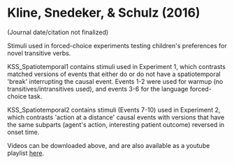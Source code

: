 # Kline, Snedeker, & Schulz (2016)

(Journal date/citation not finalized)

Stimuli used in forced-choice experiments testing children's preferences for novel transitive verbs.  

KSS_Spatiotemporal1 contains stimuli used in Experiment 1, which contrasts matched versions of events that either do or do not have a spatiotemporal 'break' interrupting the causal event.  Events 1-2 were used for warmup (no transitives/intransitives used), and events 3-6 for the language forced-choice task.  

KSS_Spatiotemporal2 contains stimuli (Events 7-10) used in Experiment 2, which contrasts 'action at a distance' causal events with versions that have the same subparts (agent's action, interesting patient outcome) reversed in onset time. 

Videos can be downloaded above, and are also available as a youtube playlist <a href="https://www.youtube.com/playlist?list=PLCXhFzOWNQPuou5la8mUpEtoW9kOQDsp0">here</a>.
